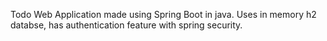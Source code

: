 Todo Web Application made using Spring Boot in java. Uses in memory h2 databse, has authentication feature with spring security. 
